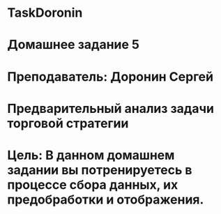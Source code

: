 # TaskDoronin
# Домашнее задание 5
# Преподаватель: Доронин Сергей
#
# Предварительный анализ задачи торговой стратегии
# Цель: В данном домашнем задании вы потренируетесь в процессе сбора данных, их предобработки и отображения.
